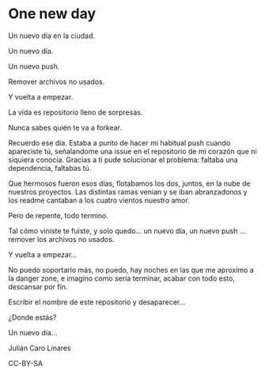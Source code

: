 # One new day

Un nuevo día en la ciudad.

Un nuevo día.

Un nuevo push.

Remover archivos no usados.

Y vuelta a empezar.

La vida es repositorio lleno de sorpresas.

Nunca sabes quién te va a forkear.

Recuerdo ese día. Estaba a punto de hacer mi habitual push cuando apareciste tú, señalandome una issue en el repositorio de mi corazón que ni siquiera conocía. Gracias a tí pude solucionar el problema: faltaba una dependencia, faltabas tú.

Que hermosos fueron esos días, flotabamos los dos, juntos, en la nube de nuestros proyectos. Las distintas ramas venian y se iban abranzadonos y los readme cantaban a los cuatro vientos nuestro amor.

Pero de repente, todo termino.

Tal cómo viniste te fuiste, y solo quedo... un nuevo día, un nuevo push ... remover los archivos no usados.

Y vuelta a empezar...

No puedo soportarlo más, no puedo, hay noches en las que me aproximo a la danger zone, e imagino como sería terminar, acabar con todo esto, descansar por fín.

Escribir el nombre de este repositorio y desaparecer...

¿Donde estás?

Un nuevo día...


Julián Caro Linares

CC-BY-SA
